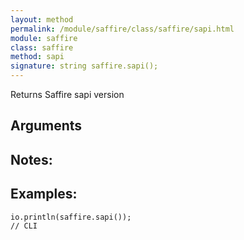 ```yaml
---
layout: method
permalink: /module/saffire/class/saffire/sapi.html
module: saffire
class: saffire
method: sapi
signature: string saffire.sapi();
---
```


Returns Saffire sapi version

## Arguments

## Notes:

## Examples:
    io.println(saffire.sapi());
    // CLI
    
